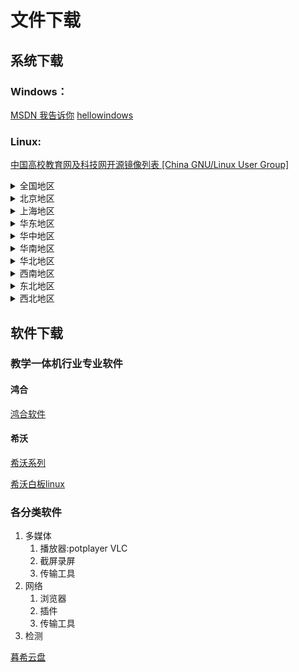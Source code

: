 # 文件下载

## 系统下载

### Windows：

 [MSDN 我告诉你](https://msdn.itellyou.cn/)            [hellowindows](https://hellowindows.cn/)

### Linux:

[中国高校教育网及科技网开源镜像列表 [China GNU/Linux User Group]](https://lug.org.cn/doku.php?id=china-edu-open-source-mirrors)

<details>
<summary>全国地区</summary>

- [校园网联合镜像站：高校及研究机构开源镜像一站式元数据平台](https://mirrors.cernet.edu.cn/ "https://mirrors.cernet.edu.cn")

- [教育网镜像站们：（内容同上互为热备）](https://mirrors.cngi.edu.cn/ "https://mirrors.cngi.edu.cn")

</details>
<details>
<summary>北京地区</summary>

- [清华大学开源软件镜像站](https://mirrors.tuna.tsinghua.edu.cn/ )

- [北京外国语大学开源软件镜像站](https://mirrors.bfsu.edu.cn/ )  

- [北京交通大学自由与开源软件镜像站](https://mirror.bjtu.edu.cn/ ) 

- [北京邮电大学开源软件镜像站](https://mirrors.bupt.edu.cn/ )  

- [北京大学开源镜像站 (测试中)](https://mirrors.pku.edu.cn/ )  

- [*中科院软件所智能软件研究中心开源镜像站](https://mirror.iscas.ac.cn/ )  

</details>
<details>
<summary>上海地区</summary>

- [上海交通大学 Linux 用户组软件源镜像 - 思源](https://mirror.sjtu.edu.cn/ "https://mirror.sjtu.edu.cn/")  

- [上海交通大学 Linux 用户组软件源镜像 - 致远](https://mirrors.sjtug.sjtu.edu.cn/ "https://mirrors.sjtug.sjtu.edu.cn/")  

- [同济大学开源镜像](https://mirrors.tongji.edu.cn/ "https://mirrors.tongji.edu.cn/") 

- [上海科技大学 GeekPie 开源镜像](https://mirrors.shanghaitech.edu.cn/ "https://mirrors.shanghaitech.edu.cn/")  

</details>
<details>
<summary>华东地区</summary>

- [中国科学技术大学开源软件镜像](https://mirrors.ustc.edu.cn/ "https://mirrors.ustc.edu.cn/")  

- [南京大学开源软件镜像站](https://mirrors.nju.edu.cn/ "https://mirrors.nju.edu.cn/")  

- [南京邮电大学开源软件镜像站](https://mirrors.njupt.edu.cn/ "https://mirrors.njupt.edu.cn/")  

- [南京师范大学开源镜像站 (仅校内)](http://mirrors.njnu.edu.cn/ "http://mirrors.njnu.edu.cn/")  

</details>
<details>
<summary>华中地区</summary>

- [华中科技大学开源镜像站](http://mirrors.hust.edu.cn/ "http://mirrors.hust.edu.cn/")  

- [南阳理工学院开源镜像站](https://mirror.nyist.edu.cn/ "https://mirror.nyist.edu.cn/")  

- ~~[华中科技大学开源镜像站（联创团队）](https://mirrors.hustunique.com/ "http://mirrors.hustunique.com")~~  

- ~~[中国地质大学开源镜像站](http://mirrors.cug.edu.cn/ "http://mirrors.cug.edu.cn")~~   

</details>
<details>
<summary>华南地区</summary>

- [东莞理工学院 GNU/Linux 协会开源软件镜像站](https://mirrors.dgut.edu.cn/ "https://mirrors.dgut.edu.cn/") 

- [南方科技大学开源镜像站](https://mirrors.sustech.edu.cn/ "https://mirrors.sustech.edu.cn/")  

- [华南农业大学开源镜像源](https://mirrors.scau.edu.cn/ "https://mirrors.scau.edu.cn/")  

- ~~[中山大学开源镜像站](http://mirror.sysu.edu.cn/ "http://mirror.sysu.edu.cn/")~~  

- ~~[厦门大学开源镜像站](http://mirrors.xmu.edu.cn/ "http://mirrors.xmu.edu.cn/")~~  

</details>
<details>
<summary>华北地区</summary>

- [天津大学开源镜像站 (仅校内)](http://mirror.tju.edu.cn/ "http://mirror.tju.edu.cn/")

- [南开大学开源镜像站 (仅校内)](http://ftp.nankai.edu.cn/ "http://ftp.nankai.edu.cn/")

</details>
<details>
<summary>西南地区</summary>

- [重庆大学开源软件镜像站](https://mirrors.cqu.edu.cn/ "https://mirrors.cqu.edu.cn/")

- [重庆邮电大学开源镜像站](https://mirrors.cqupt.edu.cn/ "https://mirrors.cqupt.edu.cn/")

- [电子科技大学开源镜像站 (仅校内)](http://mirrors.uestc.cn/ "http://mirrors.uestc.cn")

- [云南大学开源镜像站](https://mirrors.ynu.edu.cn/ "https://mirrors.ynu.edu.cn/")

- [西南大学开源镜像](http://linux.swu.edu.cn/swudownload/Distributions/ "http://linux.swu.edu.cn/swudownload/Distributions/")

</details>
<details>
<summary>东北地区</summary>

- [哈尔滨工业大学开源镜像站](https://mirrors.hit.edu.cn/ "https://mirrors.hit.edu.cn/")  

- [大连东软信息学院开源镜像站](https://mirrors.neusoft.edu.cn/ "https://mirrors.neusoft.edu.cn/")  

- [大连理工大学开源镜像站 (仅 HTTP)](http://mirror.dlut.edu.cn/ "http://mirror.dlut.edu.cn/")  

- [东北大学开源镜像站](http://mirrors.neu.edu.cn/ "http://mirrors.neu.edu.cn/")  

</details>
<details>
<summary>西北地区</summary>

- [兰州大学开源社区镜像站](https://mirrors.lzu.edu.cn/ "https://mirrors.lzu.edu.cn/")  

- [西安交通大学软件镜像站 (校外仅 IPv6)](https://mirrors.xjtu.edu.cn/ "https://mirrors.xjtu.edu.cn")  

- [西电开源软件镜像站 (仅校内)](https://linux.xidian.edu.cn/mirrors/ "https://linux.xidian.edu.cn/mirrors/")

- [西北农林科技大学开源镜像站](https://mirrors.nwafu.edu.cn/ "https://mirrors.nwafu.edu.cn/")

</details>

## 软件下载

### 教学一体机行业专业软件

#### 鸿合

[鸿合软件](https://pie.hitecloud.cn/pie ':include :type=iframe width=100% height=600px')

#### 希沃

[希沃系列](https://www.seewo.com/support/customer/download#info ':include :type=iframe width=100% height=400px')

[希沃白板linux](https://easinote.seewo.com/linux ':include :type=iframe width=100% height=400px')

### 各分类软件

1. 多媒体
   1. 播放器:potplayer VLC  
   2. 截屏录屏
   3. 传输工具
2. 网络
   1. 浏览器
   2. 插件
   3. 传输工具
3. 检测



[暮希云盘](https://pan.xiaomuxi.cn/s/y2QFA ':include :type=iframe width=100% height=500px')
